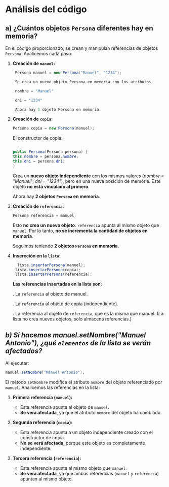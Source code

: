 # **Análisis del código**

## **a) ¿Cuántos objetos `Persona` diferentes hay en memoria?**

En el código proporcionado, se crean y manipulan referencias de objetos `Persona`. Analicemos cada paso:

1. **Creación de `manuel`:**
   ```java
    Persona manuel = new Persona("Manuel", "1234");

    Se crea un nuevo objeto Persona en memoria con los atributos:

    nombre = "Manuel"

    dni = "1234"

    Ahora hay 1 objeto Persona en memoria.

2. **Creación de `copia`:** 

    ```java
    Persona copia = new Persona(manuel);

    ```
    El constructor de copia:

    ```java

    public Persona(Persona persona) {
    this.nombre = persona.nombre;
    this.dni = persona.dni;
    }
    ```
    Crea un **nuevo objeto independiente** con los mismos valores (*nombre = "Manuel"*, *dni = "1234"*), pero en una nueva posición de memoria. Este objeto **no está vinculado al primero**.

    Ahora hay **2 objetos `Persona` en memoria**.


3. **Creación de `referencia`:**
   ```java
   Persona referencia = manuel;
   ```
   Esto **no crea un nuevo objeto**. `referencia` apunta al mismo objeto que `manuel`. Por lo tanto, **no se incrementa la cantidad de objetos en memoria**.

   Seguimos teniendo **2 objetos `Persona` en memoria**.

4. **Insercción en la `lista`:**

   ```java
     lista.insertarPersona(manuel);
    lista.insertarPersona(copia);
    lista.insertarPersona(referencia);
    ```

    **Las referencias insertadas en la lista son:**

    . La `referencia` al objeto de manuel.
    
    . La `referencia` al objeto de copia (independiente).
    
    . La referencia al objeto de `referencia`, que es la misma que manuel.
    (La lista no crea nuevos objetos, solo almacena referencias.)

## *b) Si hacemos manuel.setNombre("Manuel Antonio"), ¿qué `elementos` de la lista se verán afectados?*

Al ejecutar:

```java
manuel.setNombre("Manuel Antonio");
```
El método `setNombre` modifica el atributo `nombre` del objeto referenciado por `manuel`. Analicemos las referencias en la lista:

1. **Primera referencia (`manuel`):**
   - Esta referencia apunta al objeto de `manuel`.
   - **Se verá afectada**, ya que el atributo `nombre` del objeto ha cambiado.

2. **Segunda referencia (`copia`):**
   - Esta referencia apunta a un objeto independiente creado con el constructor de copia.
   - **No se verá afectada**, porque este objeto es completamente independiente.

3. **Tercera referencia (`referencia`):**
   - Esta referencia apunta al mismo objeto que `manuel`.
   - **Se verá afectada**, ya que ambas referencias (`manuel` y `referencia`) apuntan al mismo objeto.







